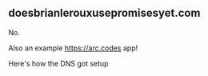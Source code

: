 ## doesbrianlerouxusepromisesyet.com

No.

Also an example https://arc.codes app!

Here's how the DNS got setup


